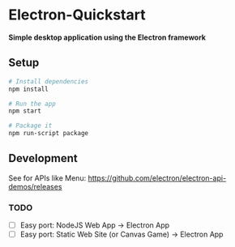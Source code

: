 # Electron-Quickstart
**Simple desktop application using the Electron framework**

## Setup
```bash
# Install dependencies
npm install

# Run the app
npm start

# Package it
npm run-script package
```

## Development
See for APIs like Menu: https://github.com/electron/electron-api-demos/releases

### TODO
- [ ] Easy port: NodeJS Web App -> Electron App
- [ ] Easy port: Static Web Site (or Canvas Game) -> Electron App